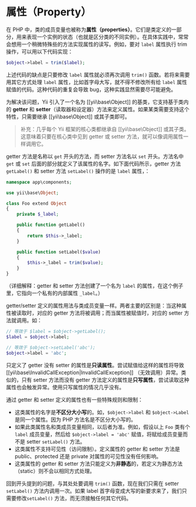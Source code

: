 属性（Property）
==========

在 PHP 中，类的成员变量也被称为**属性（properties）**。它们是类定义的一部分，用来表现一个实例的状态（也就是区分类的不同实例）。在具体实践中，常常会想用一个稍微特殊些的方法实现属性的读写。例如，要对 `label` 属性执行 trim 操作，可以用以下代码实现：

```php
$object->label = trim($label);
```

上述代码的缺点是只要修改 `label` 属性就必须再次调用 `trim()` 函数。若将来需要用其它方式处理 `label` 属性，比如首字母大写，就不得不修改所有给 `label` 属性赋值的代码。这种代码的重复会导致 bug，这种实践显然需要尽可能避免。

为解决该问题，Yii 引入了一个名为 [[yii\base\Object]] 的基类，它支持基于类内的 **getter** 和 **setter**（读取器和设定器）方法来定义属性。如果某类需要支持这个特性，只需要继承 [[yii\base\Object]] 或其子类即可。

> 补充：几乎每个 Yii 框架的核心类都继承自 [[yii\base\Object]] 或其子类。这意味着只要在核心类中见到 getter 或 setter 方法，就可以像调用属性一样调用它。

getter 方法是名称以 `get` 开头的方法，而 setter 方法名以 `set` 开头。方法名中 `get` 或 `set` 后面的部分就定义了该属性的名字。如下面代码所示，getter 方法 `getLabel()` 和 setter 方法 `setLabel()` 操作的是 `label` 属性，：

```php
namespace app\components;

use yii\base\Object;

class Foo extend Object
{
    private $_label;

    public function getLabel()
    {
        return $this->_label;
    }

    public function setLabel($value)
    {
        $this->_label = trim($value);
    }
}
```

（详细解释：getter 和 setter 方法创建了一个名为 `label` 的属性，在这个例子里，它指向一个私有的内部属性 `_label`。）

getter/setter 定义的属性用法与类成员变量一样。两者主要的区别是：当这种属性被读取时，对应的 getter 方法将被调用；而当属性被赋值时，对应的 setter 方法就调用。如：

```php
// 等效于 $label = $object->getLabel();
$label = $object->label;

// 等效于 $object->setLabel('abc');
$object->label = 'abc';
```

只定义了 getter 没有 setter 的属性是**只读属性**。尝试赋值给这样的属性将导致 [[yii\base\InvalidCallException|InvalidCallException]] （无效调用）异常。类似的，只有 setter 方法而没有 getter 方法定义的属性是**只写属性**，尝试读取这种属性也会触发异常。使用只写属性的情况几乎没有。

通过 getter 和 setter 定义的属性也有一些特殊规则和限制：

* 这类属性的名字是**不区分大小写**的。如，`$object->label` 和 `$object->Label` 是同一个属性。因为 PHP 方法名是不区分大小写的。
* 如果此类属性名和类成员变量相同，以后者为准。例如，假设以上 `Foo` 类有个 `label` 成员变量，然后给 `$object->label = 'abc'` 赋值，将赋给成员变量而不是 setter `setLabel()` 方法。
* 这类属性不支持可见性（访问限制）。定义属性的 getter 和 setter 方法是 public、protected 还是 private 对属性的可见性没有任何影响。
* 这类属性的 getter 和 setter 方法只能定义为**非静态**的，若定义为静态方法（static）则不会以相同方式处理。

回到开头提到的问题，与其处处要调用 `trim()` 函数，现在我们只需在 setter `setLabel()` 方法内调用一次。如果 label 首字母变成大写的新要求来了，我们只需要修改`setLabel()` 方法，而无须接触任何其它代码。